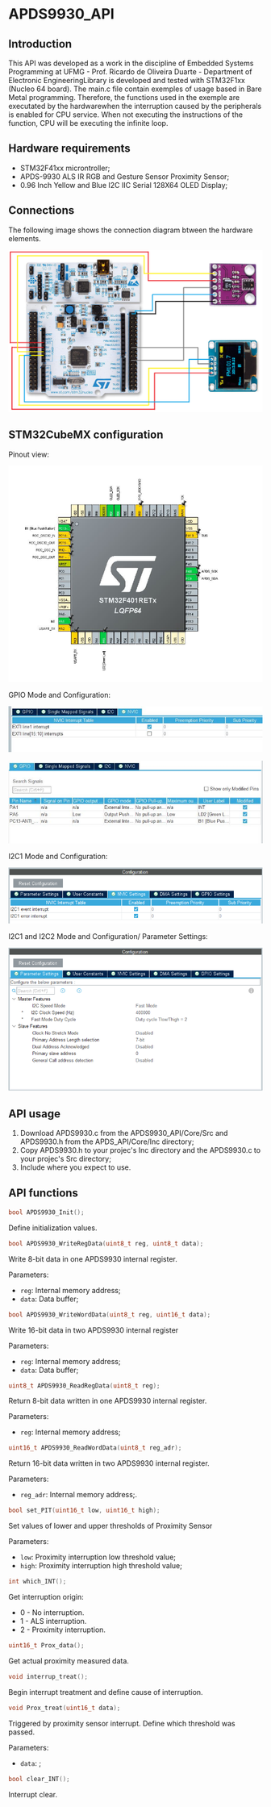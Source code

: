 # APDS9930_API

## Introduction
This API was developed as a work in the discipline of Embedded Systems Programming at UFMG - Prof. Ricardo de Oliveira Duarte - Department of Electronic EngineeringLibrary is 
developed and tested with STM32F1xx (Nucleo 64 board). 
The main.c file contain exemples of usage based in Bare Metal programming. Therefore, the functions used in the exemple are executated by the hardwarewhen the interruption caused by the peripherals is enabled for CPU service. When not executing the instructions of the function, CPU will be executing the infinite loop.

## Hardware requirements
* STM32F41xx microntroller;
* APDS-9930 ALS IR RGB and Gesture Sensor Proximity Sensor;
* 0.96 Inch Yellow and Blue I2C IIC Serial 128X64 OLED Display;

## Connections
The following image shows the connection diagram btween the hardware elements. 

![Connection diagram](Images/C_Diagram.png)

## STM32CubeMX configuration
Pinout view:

![Connection diagram](Images/Pinout.jpg)

GPIO Mode and Configuration:

![Connection diagram](Images/EXTI.jpg)

![Connection diagram](Images/GPIO.jpg)

I2C1 Mode and Configuration:

![Connection diagram](Images/i2c1.PNG)

I2C1 and I2C2 Mode and Configuration/ Parameter Settings:

![Connection diagram](Images/i2c_c.PNG)

  
## API usage
1. Download APDS9930.c from the APDS9930_API/Core/Src and APDS9930.h from the APDS_API/Core/Inc 
directory;
2. Copy APDS9930.h to your projec's Inc directory and the APDS9930.c to your projec's Src directory;
3. Include where you expect to use.

## API functions
```C
bool APDS9930_Init();
```
 Define initialization values.
 
 
 ```C
 bool APDS9930_WriteRegData(uint8_t reg, uint8_t data);
 ```
Write 8-bit data in one APDS9930 internal register.

Parameters:
  * ```reg```: Internal memory address;
  * ```data```: Data buffer;
 
 
```C
bool APDS9930_WriteWordData(uint8_t reg, uint16_t data);
```
Write 16-bit data in two APDS9930 internal register

Parameters:
  * ```reg```: Internal memory address;
  * ```data```: Data buffer;


```C
uint8_t APDS9930_ReadRegData(uint8_t reg);
```
Return 8-bit data written in one APDS9930 internal register.

Parameters:
  * ```reg```: Internal memory address;


```C
uint16_t APDS9930_ReadWordData(uint8_t reg_adr);
```
Return 16-bit data written in two APDS9930 internal register.

Parameters:
  * ```reg_adr```: Internal memory address;.


```C
bool set_PIT(uint16_t low, uint16_t high);
```
Set values of lower and upper thresholds of Proximity Sensor

Parameters:
  * ```low```: Proximity interruption low threshold value;
  * ```high```: Proximity interruption high threshold value;


```C
int which_INT();
```
Get interruption origin:
  *	0 - No interruption.
  *	1 - ALS interruption.
  *	2 - Proximity interruption.


```C
uint16_t Prox_data();
```
Get actual proximity measured data.


```C
void interrup_treat();
```
Begin interrupt treatment and define cause of interruption.


```C
void Prox_treat(uint16_t data);
```
Triggered by proximity sensor interrupt. Define which threshold was passed.

Parameters:
  * ```data```: ;


```C
bool clear_INT();
```
Interrupt clear.



